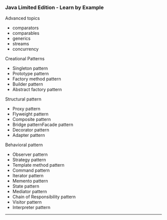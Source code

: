 ### Java Limited Edition - Learn by Example
Advanced topics
- comparators
- comparables
- generics
- streams
- concurrency

Creational Patterns
- Singleton pattern
- Prototype pattern
- Factory method pattern
- Builder pattern
- Abstract factory pattern

Structural pattern
- Proxy pattern
- Flyweight pattern
- Composite pattern
- Bridge patternFacade pattern
- Decorator pattern
- Adapter pattern

Behavioral pattern
- Observer pattern
- Strategy pattern
- Template method pattern
- Command pattern
- Iterator pattern
- Memento pattern
- State pattern
- Mediator pattern
- Chain of Responsibility pattern
- Visitor pattern
- Interpreter pattern
----------------------
